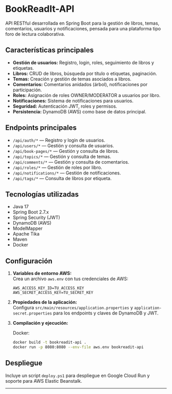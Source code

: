 # BookReadIt-API

API RESTful desarrollada en Spring Boot para la gestión de libros, temas, comentarios, usuarios y notificaciones, pensada para una plataforma tipo foro de lectura colaborativa.

## Características principales

- **Gestión de usuarios:** Registro, login, roles, seguimiento de libros y etiquetas.
- **Libros:** CRUD de libros, búsqueda por título o etiquetas, paginación.
- **Temas:** Creación y gestión de temas asociados a libros.
- **Comentarios:** Comentarios anidados (árbol), notificaciones por participación.
- **Roles:** Asignación de roles OWNER/MODERATOR a usuarios por libro.
- **Notificaciones:** Sistema de notificaciones para usuarios.
- **Seguridad:** Autenticación JWT, roles y permisos.
- **Persistencia:** DynamoDB (AWS) como base de datos principal.

## Endpoints principales

- `/api/auth/*` — Registro y login de usuarios.
- `/api/users/*` — Gestión y consulta de usuarios.
- `/api/book-pages/*` — Gestión y consulta de libros.
- `/api/topics/*` — Gestión y consulta de temas.
- `/api/comments/*` — Gestión y consulta de comentarios.
- `/api/roles/*` — Gestión de roles por libro.
- `/api/notifications/*` — Gestión de notificaciones.
- `/api/tags/*` — Consulta de libros por etiqueta.

## Tecnologías utilizadas

- Java 17
- Spring Boot 2.7.x
- Spring Security (JWT)
- DynamoDB (AWS)
- ModelMapper
- Apache Tika
- Maven
- Docker

## Configuración

1. **Variables de entorno AWS:**  
   Crea un archivo `aws.env` con tus credenciales de AWS:
   ```
   AWS_ACCESS_KEY_ID=TU_ACCESS_KEY
   AWS_SECRET_ACCESS_KEY=TU_SECRET_KEY
   ```

2. **Propiedades de la aplicación:**  
   Configura `src/main/resources/application.properties` y `application-secret.properties` para los endpoints y claves de DynamoDB y JWT.

3. **Compilación y ejecución:**

    Docker:
   ```sh
   docker build -t bookreadit-api .
   docker run -p 8080:8080 --env-file aws.env bookreadit-api
   ```

## Despliegue

Incluye un script `deploy.ps1` para despliegue en Google Cloud Run y soporte para AWS Elastic Beanstalk.

---
